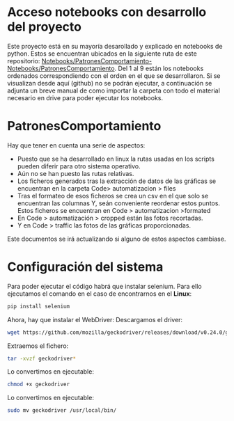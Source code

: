 # Acceso notebooks con desarrollo del proyecto

Este proyecto está en su mayoría desarollado y explicado en notebooks de python. Estos se encuentran ubicados en la siguiente ruta de este repositorio: [Notebooks/PatronesComportamiento-Notebooks/PatronesComportamiento](https://github.com/anac29/PatronesComportamiento/tree/main/Notebooks/PatronesComportamiento-Notebooks/PatronesComportamiento). Del 1 al 9 están los notebooks ordenados correspondiendo con el orden en el que se desarrollaron. Si se visualizan desde aquí (github) no se podrán ejecutar, a continuación se adjunta un breve manual de como importar la carpeta con todo el material necesario en drive para poder ejecutar los notebooks.






# PatronesComportamiento
Hay que tener en cuenta una serie de aspectos:
* Puesto que se ha desarrollado en linux la rutas usadas en los scripts pueden diferir para otro sistema operativo.
* Aún no se han puesto las rutas relativas.
* Los ficheros generados tras la extracción de datos de las gráficas se encuentran en la carpeta Code> automatizacion > files
* Tras el formateo de esos ficheros se crea un csv en el que solo se encuentran las columnas Y, seán conveniente reordenar estos puntos. Estos ficheros se encuentran en Code > automatizacion >formated
* En Code > automatización > cropped están las fotos recortadas.
* Y en Code > traffic las fotos de las gráficas proporcionadas.

Este documentos se irá actualizando si alguno de estos aspectos cambiase.

# Configuración del sistema
Para poder ejecutar el código habrá que instalar selenium. Para ello ejecutamos el comando en el caso de encontrarnos en el **Linux**:
```sh
pip install selenium 

```
Ahora, hay que instalar el WebDriver:
Descargamos el driver:
```sh
wget https://github.com/mozilla/geckodriver/releases/download/v0.24.0/geckodriver-v0.24.0-linux64.tar.gz
```
Extraemos el fichero:
```sh
tar -xvzf geckodriver*
```
Lo convertimos en ejecutable:
```sh
chmod +x geckodriver
```
Lo convertimos en ejecutable:
```sh
sudo mv geckodriver /usr/local/bin/

